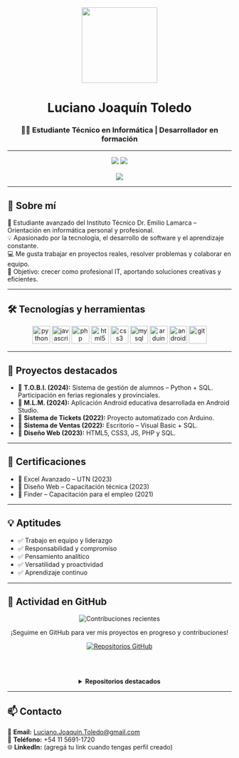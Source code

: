 <div align="center">
  <img height="170" src="https://media.giphy.com/media/hvRJCLFzcasrR4ia7z/giphy.gif" />
</div>

<div align="center">
  <h1>Luciano Joaquín Toledo</h1>
  <h3>👨‍💻 Estudiante Técnico en Informática | Desarrollador en formación</h3>
</div>

---

<div align="center">
  <img src="https://img.shields.io/badge/Email-Luciano.Joaquin.Toledo%40gmail.com-red?style=for-the-badge&logo=gmail&logoColor=white" />
  <img src="https://img.shields.io/badge/Ubicación-Lomas%20de%20Zamora-0077B5?style=for-the-badge&logo=google-maps&logoColor=white" />
</div>

<br/>

<div align="center">
  <img src="https://visitor-badge.laobi.icu/badge?page_id=Luciano-Joaquin-Toledo.Luciano-Joaquin-Toledo" />
</div>

---

## 💼 Sobre mí

📌 Estudiante avanzado del Instituto Técnico Dr. Emilio Lamarca – Orientación en informática personal y profesional.  
💡 Apasionado por la tecnología, el desarrollo de software y el aprendizaje constante.  
💻 Me gusta trabajar en proyectos reales, resolver problemas y colaborar en equipo.  
🎯 Objetivo: crecer como profesional IT, aportando soluciones creativas y eficientes.

---

## 🛠️ Tecnologías y herramientas

<div align="center">
  <img src="https://cdn.jsdelivr.net/gh/devicons/devicon/icons/python/python-original.svg" height="40" alt="python" />
  <img src="https://cdn.jsdelivr.net/gh/devicons/devicon/icons/javascript/javascript-original.svg" height="40" alt="javascript" />
  <img src="https://cdn.jsdelivr.net/gh/devicons/devicon/icons/php/php-original.svg" height="40" alt="php" />
  <img src="https://cdn.jsdelivr.net/gh/devicons/devicon/icons/html5/html5-original.svg" height="40" alt="html5" />
  <img src="https://cdn.jsdelivr.net/gh/devicons/devicon/icons/css3/css3-original.svg" height="40" alt="css3" />
  <img src="https://cdn.jsdelivr.net/gh/devicons/devicon/icons/mysql/mysql-original.svg" height="40" alt="mysql" />
  <img src="https://cdn.jsdelivr.net/gh/devicons/devicon/icons/arduino/arduino-original.svg" height="40" alt="arduino" />
  <img src="https://cdn.jsdelivr.net/gh/devicons/devicon/icons/androidstudio/androidstudio-original.svg" height="40" alt="android studio" />
  <img src="https://cdn.jsdelivr.net/gh/devicons/devicon/icons/git/git-original.svg" height="40" alt="git" />
</div>

---

## 🧪 Proyectos destacados

- 🔹 **T.O.B.I. (2024):** Sistema de gestión de alumnos – Python + SQL. Participación en ferias regionales y provinciales.  
- 🔹 **M.L.M. (2024):** Aplicación Android educativa desarrollada en Android Studio.  
- 🔹 **Sistema de Tickets (2022):** Proyecto automatizado con Arduino.  
- 🔹 **Sistema de Ventas (2022):** Escritorio – Visual Basic + SQL.  
- 🔹 **Diseño Web (2023):** HTML5, CSS3, JS, PHP y SQL.

---

## 📄 Certificaciones

- 🏅 Excel Avanzado – UTN (2023)  
- 🏅 Diseño Web – Capacitación técnica (2023)  
- 🏅 Finder – Capacitación para el empleo (2021)

---

## 💡 Aptitudes

- ✅ Trabajo en equipo y liderazgo  
- ✅ Responsabilidad y compromiso  
- ✅ Pensamiento analítico  
- ✅ Versatilidad y proactividad  
- ✅ Aprendizaje continuo  

---

## 🚀 Actividad en GitHub

<div align="center">

  ![Contribuciones recientes](https://github.com/Luciano-Joaquin-Toledo.png?size=120)

  <p>¡Seguime en GitHub para ver mis proyectos en progreso y contribuciones!</p>

  <a href="https://github.com/Luciano-Joaquin-Toledo?tab=repositories" target="_blank">
    <img src="https://img.shields.io/badge/Mis%20Repositorios-GitHub-181717?style=for-the-badge&logo=github&logoColor=white" alt="Repositorios GitHub" />
  </a>

  <br/><br/>

  <details>
    <summary><strong>Repositorios destacados</strong></summary>

    - [QuickMenu](https://github.com/Luciano-Joaquin-Toledo/QuickMenu) - Menú digital por código QR para restaurantes.  
    - [T.O.B.I.](https://github.com/Luciano-Joaquin-Toledo/T.O.B.I) - Sistema de gestión de alumnos en Python y SQL.  
    - [MLM-App](https://github.com/Luciano-Joaquin-Toledo/MLM-App) - Aplicación educativa para Android.  

  </details>

</div>

---

## 📫 Contacto

📧 **Email:** Luciano.Joaquin.Toledo@gmail.com  
📱 **Teléfono:** +54 11 5691-1720  
🌐 **LinkedIn:** (agregá tu link cuando tengas perfil creado)  

